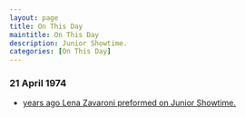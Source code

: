 ```yaml
---
layout: page
title: On This Day
maintitle: On This Day
description: Junior Showtime.
categories: [On This Day]
---
```


### 21 April 1974
* [<span id="age"></span> years ago Lena Zavaroni preformed on Junior Showtime.](/yorkshire%20television/1974/04/21/junior-showtime.html)

<!-- Script for calculating number of years ago -->
<script>
var dob = '19740421';
var year = Number(dob.substr(0, 4));
var month = Number(dob.substr(4, 2)) - 1;
var day = Number(dob.substr(6, 2));
var today = new Date();
var age = today.getFullYear() - year;
if (today.getMonth() < month || (today.getMonth() == month && today.getDate() < day)) {
  age--;
}
document.getElementById("age").innerHTML=age;
</script>

